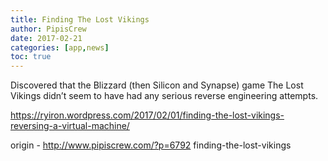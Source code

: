 ```yaml
---
title: Finding The Lost Vikings
author: PipisCrew
date: 2017-02-21
categories: [app,news]
toc: true
---
```


Discovered that the Blizzard (then Silicon and Synapse) game The Lost Vikings didn’t seem to have had any serious reverse engineering attempts. 

https://ryiron.wordpress.com/2017/02/01/finding-the-lost-vikings-reversing-a-virtual-machine/

origin - http://www.pipiscrew.com/?p=6792 finding-the-lost-vikings